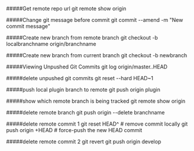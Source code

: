 #####Get remote repo url
git remote show origin
  
  
#####Change git message before commit
git commit --amend -m "New commit message"

#####Create new branch from remote branch
git checkout -b localbranchname origin/branchname

#####Create new branch from current branch
git checkout -b newbranch

#####Viewing Unpushed Git Commits
git log origin/master..HEAD

#####delete unpushed git commits
git reset --hard HEAD~1

#####push local plugin branch to remote
git push origin plugin

#####show which remote branch is being tracked
git remote show origin

#####delete remote branch
git push origin --delete branchname

#####delete remote commit 1
git reset HEAD^ # remove commit locally 
git push origin +HEAD # force-push the new HEAD commit

#####delete remote commit 2
git revert <hash>
git push origin develop

